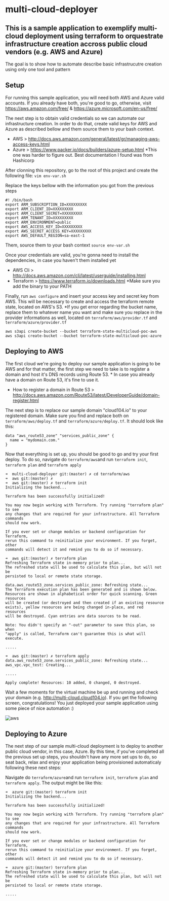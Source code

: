 # multi-cloud-deployer

## This is a sample application to exemplify multi-cloud deployment using terraform to orquestrate infrastructure creation accross public cloud vendors (e.g. AWS and Azure)

The goal is to show how to automate describe basic infrastrucutre creation using only one tool and pattern

## Setup

For running this sample application, you will need both AWS and Azure valid accounts. If you already have both, you're good to go, otherwise, visit <https://aws.amazon.com/free/> & <https://azure.microsoft.com/en-us/free/>

The next step is to obtain valid credentials so we can automate our infrastructure creation. In order to do that, create valid keys for AWS and Azure as described bellow and them source them to your bash context.

* AWS > <http://docs.aws.amazon.com/general/latest/gr/managing-aws-access-keys.html> 
* Azure > <https://www.packer.io/docs/builders/azure-setup.html> *This one was harder to figure out. Best documentation I found was from Hashicorp

After clonning this repository, go to the root of this project and create the following file:
`vim env-var.sh`

Replace the keys bellow with the information you got from the previous steps

```
#! /bin/bash
export ARM_SUBSCRIPTION_ID=XXXXXXXXX
export ARM_CLIENT_ID=XXXXXXXXX
export ARM_CLIENT_SECRET=XXXXXXXXX
export ARM_TENANT_ID=XXXXXXXXX
export ARM_ENVIRONMENT=public
export AWS_ACCESS_KEY_ID=XXXXXXXXX
export AWS_SECRET_ACCESS_KEY=XXXXXXXXX
export AWS_DEFAULT_REGION=sa-east-1
```
Them, source them to your bash context `source env-var.sh`

Once your credentials are valid, you're gonna need to install the dependencies, in case you haven't them installed yet

* AWS Cli > <http://docs.aws.amazon.com/cli/latest/userguide/installing.html>
* Terraform > <https://www.terraform.io/downloads.html> *Make sure you add the binary to your PATH

Finally, run `aws configure` and insert your access key and secret key from AWS. This will be necessary to create and access the terraform remote state, located on AWS's S3. *If you get error regarding the bucket name, replace them to whatever name you want and make sure you replace in the provider informations as well, located on `terraform/aws/provider.tf` and `terraform/azure/provider.tf`

```
aws s3api create-bucket --bucket terraform-state-multicloud-poc-aws
aws s3api create-bucket --bucket terraform-state-multicloud-poc-azure
```

## Deploying to AWS

The first cloud we're going to deploy our sample application is going to be AWS and for that matter, the first step we need to take is to register a domain and host it's DNS records using Route 53. * In case you already have a domain on Route 53, it's fine to use it.

* How to register a domain in Route 53 > <http://docs.aws.amazon.com/Route53/latest/DeveloperGuide/domain-register.html>

The next step is to replace our sample domain "cloud104.io" to your registered domain. Make sure you find and replace both on `terraform/aws/deploy.tf` and `terraform/azure/deploy.tf`. It should look like this:
```
data "aws_route53_zone" "services_public_zone" {
  name = "mydomain.com."
}
```
Now that everything is set up, you should be good to go and try your first deploy. To do so, navigate do `terraform/aws`and run `terraform init`, `terraform plan` and `terraform apply`
```
➜  multi-cloud-deployer git:(master) ✗ cd terraform/aws 
➜  aws git:(master) ✗ 
➜  aws git:(master) ✗ terraform init
Initializing the backend...

Terraform has been successfully initialized!

You may now begin working with Terraform. Try running "terraform plan" to see
any changes that are required for your infrastructure. All Terraform commands
should now work.

If you ever set or change modules or backend configuration for Terraform,
rerun this command to reinitialize your environment. If you forget, other
commands will detect it and remind you to do so if necessary.

➜  aws git:(master) ✗ terraform plan
Refreshing Terraform state in-memory prior to plan...
The refreshed state will be used to calculate this plan, but will not be
persisted to local or remote state storage.

data.aws_route53_zone.services_public_zone: Refreshing state...
The Terraform execution plan has been generated and is shown below.
Resources are shown in alphabetical order for quick scanning. Green resources
will be created (or destroyed and then created if an existing resource
exists), yellow resources are being changed in-place, and red resources
will be destroyed. Cyan entries are data sources to be read.

Note: You didn't specify an "-out" parameter to save this plan, so when
"apply" is called, Terraform can't guarantee this is what will execute.

.....

➜  aws git:(master) ✗ terraform apply
data.aws_route53_zone.services_public_zone: Refreshing state...
aws_vpc.vpc_test: Creating...

.....

Apply complete! Resources: 10 added, 0 changed, 0 destroyed.

```

Wait a few moments for the virtual machine be up and running and check your domain (e.g. <http://multi-cloud.cloud104.io>). If you get the following screen, congratulations! You just deployed your sample application using some piece of nice automation :)

![aws](https://raw.githubusercontent.com/panazzo/multi-cloud-deployer/master/site/img/aws.jpg)

## Deploying to Azure

The next step of our sample multi-cloud deployment is to deploy to another public cloud vendor, in this case, Azure. By this time, if you've completed all the previous set up steps, you shouldn't have any more set ups to do, so seat back, relax and enjoy your application being provisioned automaticaly following these next steps:

Navigate do `terraform/azure`and run `terraform init`, `terraform plan` and `terraform apply`. The output might be like this:

```
➜  azure git:(master) terraform init
Initializing the backend...

Terraform has been successfully initialized!

You may now begin working with Terraform. Try running "terraform plan" to see
any changes that are required for your infrastructure. All Terraform commands
should now work.

If you ever set or change modules or backend configuration for Terraform,
rerun this command to reinitialize your environment. If you forget, other
commands will detect it and remind you to do so if necessary.

➜  azure git:(master) terraform plan
Refreshing Terraform state in-memory prior to plan...
The refreshed state will be used to calculate this plan, but will not be
persisted to local or remote state storage.

.....





```
